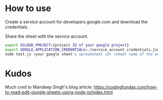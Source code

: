 # How to use

Create a service account for developers.google.com and download the credentials.

Share the sheet with the service account.


```bash
export GCLOUD_PROJECT={project ID of your google project}
export GOOGLE_APPLICATION_CREDENTIALS=./service_account_credentials.json
node test.js <your google sheet's spreadsheet id> <sheet name of the worksheet>
```


# Kudos

Much cred to Mandeep Singh's blog article:
https://codingfundas.com/how-to-read-edit-google-sheets-using-node-js/index.html
